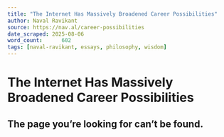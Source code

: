 ```yaml
---
title: "The Internet Has Massively Broadened Career Possibilities"
author: Naval Ravikant
source: https://nav.al/career-possibilities
date_scraped: 2025-08-06
word_count:      602
tags: [naval-ravikant, essays, philosophy, wisdom]
---
```


# The Internet Has Massively Broadened Career Possibilities

## The page you’re looking for can’t be found.
